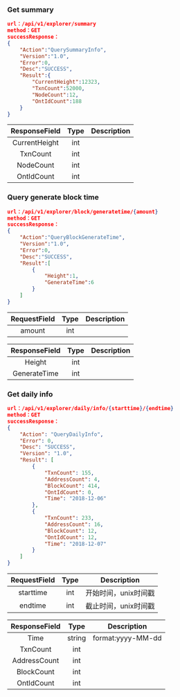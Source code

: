 

### Get summary

```json
url：/api/v1/explorer/summary
method：GET
successResponse：
{
	"Action":"QuerySummaryInfo",
	"Version":"1.0",
	"Error":0,
	"Desc":"SUCCESS",
	"Result":{
		"CurrentHeight":12323,
		"TxnCount":52000,
		"NodeCount":12,
		"OntIdCount":188
	}
}
```

| ResponseField     |     Type |   Description   | 
| :--------------: | :--------:| :------: |
|    CurrentHeight|   int|    |
|    TxnCount|   int|  |
|    NodeCount|   int|  |
|    OntIdCount|   int|  |



### Query generate block time

```json
url：/api/v1/explorer/block/generatetime/{amount}
method：GET
successResponse：
{
	"Action":"QueryBlockGenerateTime",
	"Version":"1.0",
	"Error":0,
	"Desc":"SUCCESS",
	"Result":[
		{
			"Height":1,
			"GenerateTime":6
		}
	]
}
```

| RequestField     |     Type |   Description   | 
| :--------------: | :--------:| :------: |
|    amount|   int|    |

| ResponseField     |     Type |   Description   | 
| :--------------: | :--------:| :------: |
|    Height|   int|    |
|    GenerateTime|   int|  |


### Get daily info

```json
url：/api/v1/explorer/daily/info/{starttime}/{endtime}
method：GET
successResponse：
{
	"Action": "QueryDailyInfo",
	"Error": 0,
	"Desc": "SUCCESS",
	"Version": "1.0",
	"Result": [
		{
			"TxnCount": 155,
			"AddressCount": 4,
			"BlockCount": 414,
			"OntIdCount": 0,
			"Time": "2018-12-06"
		},
		{
			"TxnCount": 233,
			"AddressCount": 16,
			"BlockCount": 12,
			"OntIdCount": 12,
			"Time": "2018-12-07"
		}
	]
}
```

| RequestField     |     Type |   Description   | 
| :--------------: | :--------:| :------: |
|    starttime|   int| 开始时间，unix时间戳   |
|    endtime|   int| 截止时间，unix时间戳   |


| ResponseField     |     Type |   Description   | 
| :--------------: | :--------:| :------: |
|    Time|   string|   format:yyyy-MM-dd |
|    TxnCount|   int|  |
|    AddressCount|   int|  |
|    BlockCount|   int|  |
|    OntIdCount|   int|  |

